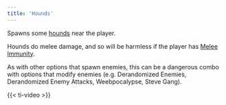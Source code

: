 ```yaml
---
title: 'Hounds'
---
```


Spawns some [hounds](https://noita.wiki.gg/wiki/Hurtta) near the player.

Hounds do melee damage, and so will be harmless if the player has [Melee Immunity](https://noita.wiki.gg/wiki/Melee_Immunity).

As with other options that spawn enemies, this can be a dangerous combo with options that modify enemies (e.g. Derandomized Enemies, Derandomized Enemy Attacks, Weebpocalypse, Steve Gang).

{{< ti-video >}}
